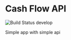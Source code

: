 # Cash Flow API

![Build Status develop](https://travis-ci.com/lmagiera/cash-flow-api.svg?token=FbFT1FKufWkQsAQpvNFq&branch=develop)

Simple app with simple api

